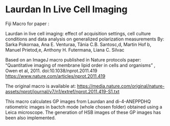 # Laurdan In Live Cell Imaging
Fiji Macro for paper : 

Laurdan in live cell imaging: effect of acquisition settings, cell culture conditions and data analysis on generalized polarization measurements
By:
Sarka Pokornaa, Ana E. Venturaa, Tânia C.B. Santosc,d, Martin Hof b, Manuel Prietod,e, Anthony H. Futermana, Liana C. Silvac

Based on an ImageJ macro published in Nature protocols paper: 
“Quantitative imaging of membrane lipid order in cells and organisms” , Owen et al, 2011. doi:10.1038/nprot.2011.419
https://www.nature.com/articles/nprot.2011.419

The original macro is available at: 
https://media.nature.com/original/nature-assets/nprot/journal/v7/n1/extref/nprot.2011.419-S1.txt  

This macro calculates GP images from Laurdan and di-4-ANEPPDHQ ratiometric images in
bactch mode (whole chosen folder) obtained using a Leica microscope. The generation
of HSB images of these GP images has been also implemented.


